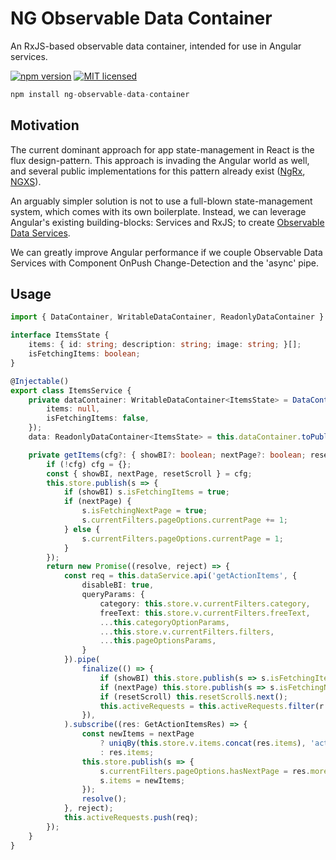 NG Observable Data Container
=============

An RxJS-based observable data container, intended for use in Angular services.

[![npm version](https://img.shields.io/npm/v/ng-observable-data-container.svg?style=flat-square)](https://www.npmjs.com/package/ng-observable-data-container)
[![MIT licensed](https://img.shields.io/badge/license-MIT-blue.svg?style=flat-square)](https://github.com/ahuviy/ng-observable-data-container/blob/master/LICENSE)

```js
npm install ng-observable-data-container
```

## Motivation

The current dominant approach for app state-management in React is the flux design-pattern. This approach is invading the Angular world as well, and several public implementations for this pattern already exist ([NgRx](https://github.com/ngrx/ngrx.github.io), [NGXS](https://ngxs.gitbook.io/ngxs)).

An arguably simpler solution is not to use a full-blown state-management system, which comes with its own boilerplate. Instead, we can leverage Angular's existing building-blocks: Services and RxJS; to create [Observable Data Services](https://blog.angular-university.io/how-to-build-angular2-apps-using-rxjs-observable-data-services-pitfalls-to-avoid/).

We can greatly improve Angular performance if we couple Observable Data Services with Component OnPush Change-Detection and the 'async' pipe.

## Usage

```typescript
import { DataContainer, WritableDataContainer, ReadonlyDataContainer } from 'ng-observable-data-container';

interface ItemsState {
    items: { id: string; description: string; image: string; }[];
    isFetchingItems: boolean;
}

@Injectable()
export class ItemsService {
    private dataContainer: WritableDataContainer<ItemsState> = DataContainer<ItemsState>({
        items: null,
        isFetchingItems: false,
    });
    data: ReadonlyDataContainer<ItemsState> = this.dataContainer.toPublic();

    private getItems(cfg?: { showBI?: boolean; nextPage?: boolean; resetScroll?: boolean; }): Promise<void> {
        if (!cfg) cfg = {};
        const { showBI, nextPage, resetScroll } = cfg;
        this.store.publish(s => {
            if (showBI) s.isFetchingItems = true;
            if (nextPage) {
                s.isFetchingNextPage = true;
                s.currentFilters.pageOptions.currentPage += 1;
            } else {
                s.currentFilters.pageOptions.currentPage = 1;
            }
        });
        return new Promise((resolve, reject) => {
            const req = this.dataService.api('getActionItems', {
                disableBI: true,
                queryParams: {
                    category: this.store.v.currentFilters.category,
                    freeText: this.store.v.currentFilters.freeText,
                    ...this.categoryOptionParams,
                    ...this.store.v.currentFilters.filters,
                    ...this.pageOptionsParams,
                }
            }).pipe(
                finalize(() => {
                    if (showBI) this.store.publish(s => s.isFetchingItems = false);
                    if (nextPage) this.store.publish(s => s.isFetchingNextPage = false);
                    if (resetScroll) this.resetScroll$.next();
                    this.activeRequests = this.activeRequests.filter(r => r !== req);
                }),
            ).subscribe((res: GetActionItemsRes) => {
                const newItems = nextPage
                    ? uniqBy(this.store.v.items.concat(res.items), 'actionItemId')
                    : res.items;
                this.store.publish(s => {
                    s.currentFilters.pageOptions.hasNextPage = res.moreRecords;
                    s.items = newItems;
                });
                resolve();
            }, reject);
            this.activeRequests.push(req);
        });
    }
}
```
